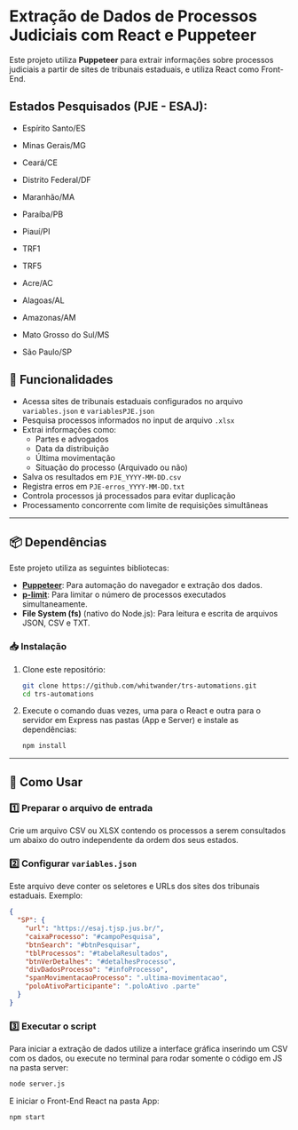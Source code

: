 # Extração de Dados de Processos Judiciais com React e Puppeteer

Este projeto utiliza **Puppeteer** para extrair informações sobre processos judiciais a partir de sites de tribunais estaduais, e utiliza React como Front-End.

## Estados Pesquisados (PJE - ESAJ):

- Espírito Santo/ES
- Minas Gerais/MG
- Ceará/CE
- Distrito Federal/DF
- Maranhão/MA
- Paraíba/PB
- Piauí/PI
- TRF1
- TRF5

- Acre/AC
- Alagoas/AL
- Amazonas/AM
- Mato Grosso do Sul/MS
- São Paulo/SP


## 📌 Funcionalidades

- Acessa sites de tribunais estaduais configurados no arquivo `variables.json` e `variablesPJE.json`
- Pesquisa processos informados no input de arquivo `.xlsx`
- Extrai informações como:
  - Partes e advogados
  - Data da distribuição
  - Última movimentação
  - Situação do processo (Arquivado ou não)
- Salva os resultados em `PJE_YYYY-MM-DD.csv`
- Registra erros em `PJE-erros_YYYY-MM-DD.txt`
- Controla processos já processados para evitar duplicação
- Processamento concorrente com limite de requisições simultâneas

---

## 📦 Dependências

Este projeto utiliza as seguintes bibliotecas:

- **[Puppeteer](https://pptr.dev/)**: Para automação do navegador e extração dos dados.
- **[p-limit](https://www.npmjs.com/package/p-limit)**: Para limitar o número de processos executados simultaneamente.
- **File System (fs)** (nativo do Node.js): Para leitura e escrita de arquivos JSON, CSV e TXT.

### 📥 Instalação

1. Clone este repositório:
   ```bash
   git clone https://github.com/whitwander/trs-automations.git
   cd trs-automations
   ```

2. Execute o comando duas vezes, uma para o React e outra para o servidor em Express nas pastas (App e Server) e instale as dependências:
   ```bash
   npm install
   ```

---

## 🚀 Como Usar

### 1️⃣ Preparar o arquivo de entrada
Crie um arquivo CSV ou XLSX contendo os processos a serem consultados um abaixo do outro independente da ordem dos seus estados.

### 2️⃣ Configurar `variables.json`
Este arquivo deve conter os seletores e URLs dos sites dos tribunais estaduais. Exemplo:

```json
{
  "SP": {
    "url": "https://esaj.tjsp.jus.br/",
    "caixaProcesso": "#campoPesquisa",
    "btnSearch": "#btnPesquisar",
    "tblProcessos": "#tabelaResultados",
    "btnVerDetalhes": "#detalhesProcesso",
    "divDadosProcesso": "#infoProcesso",
    "spanMovimentacaoProcesso": ".ultima-movimentacao",
    "poloAtivoParticipante": ".poloAtivo .parte"
  }
}
```

### 3️⃣ Executar o script

Para iniciar a extração de dados utilize a interface gráfica inserindo um CSV com os dados, ou execute no terminal para rodar somente o código em JS na pasta server:
```bash
node server.js
```
E iniciar o Front-End React na pasta App: 

```bash
npm start
```